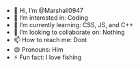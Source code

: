 - 👋 Hi, I’m @Marshall0947
- 👀 I’m interested in: Coding
- 🌱 I’m currently learning: CSS, JS, and C++
- 💞️ I’m looking to collaborate on: Nothing
- 📫 How to reach me: Dont
- 😄 Pronouns: Him
- ⚡ Fun fact: I love fishing

<!---
Marshall0947/Marshall0947 is a ✨ special ✨ repository because its `README.md` (this file) appears on your GitHub profile.
You can click the Preview link to take a look at your changes.
--->
